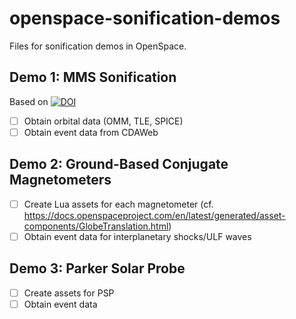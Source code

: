 # openspace-sonification-demos
Files for sonification demos in OpenSpace.

## Demo 1: MMS Sonification
Based on [![DOI](https://zenodo.org/badge/DOI/10.5281/zenodo.11194310.svg)](https://doi.org/10.5281/zenodo.11194310)
  - [ ] Obtain orbital data (OMM, TLE, SPICE)
  - [ ] Obtain event data from CDAWeb

## Demo 2: Ground-Based Conjugate Magnetometers
  - [ ] Create Lua assets for each magnetometer (cf. https://docs.openspaceproject.com/en/latest/generated/asset-components/GlobeTranslation.html)
  - [ ] Obtain event data for interplanetary shocks/ULF waves

## Demo 3: Parker Solar Probe
  - [ ] Create assets for PSP
  - [ ] Obtain event data
